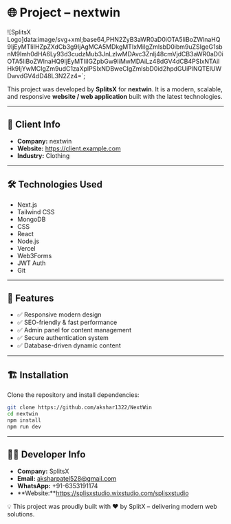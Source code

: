 # 🌐 Project – nextwin

![SplitsX Logo]data:image/svg+xml;base64,PHN2ZyB3aWR0aD0iOTA5IiBoZWlnaHQ9IjEyMTIiIHZpZXdCb3g9IjAgMCA5MDkgMTIxMiIgZmlsbD0ibm9uZSIgeG1sbnM9Imh0dHA6Ly93d3cudzMub3JnLzIwMDAvc3ZnIj48cmVjdCB3aWR0aD0iOTA5IiBoZWlnaHQ9IjEyMTIiIGZpbGw9IiMwMDAiLz48dGV4dCB4PSIxNTAiIHk9IjYwMCIgZm9udC1zaXplPSIxNDBweCIgZmlsbD0id2hpdGUiPlNQTElUWDwvdGV4dD48L3N2Zz4=`;


This project was developed by **SplitsX** for **nextwin**.
It is a modern, scalable, and responsive **website / web application** built with the latest technologies.

---

## 📌 Client Info
- **Company:** nextwin
- **Website:** https://client.example.com
- **Industry:** Clothing

---

## 🛠️ Technologies Used
- Next.js
- Tailwind CSS
- MongoDB
- CSS
- React
- Node.js
- Vercel
- Web3Forms
- JWT Auth
- Git

---

## 🚀 Features
- ✅ Responsive modern design
- ✅ SEO-friendly & fast performance
- ✅ Admin panel for content management
- ✅ Secure authentication system
- ✅ Database-driven dynamic content

---

## 🏗️ Installation
Clone the repository and install dependencies:

```bash
git clone https://github.com/akshar1322/NextWin
cd nextwin
npm install
npm run dev
```

---

## 👨‍💻 Developer Info
- **Company:** SplitsX
- **Email:** aksharpatel528@gmail.com
- **WhatsApp:** +91-6353191174
- **Website:**https://splisxstudio.wixstudio.com/splisxstudio

💡 This project was proudly built with ❤️ by SplitX – delivering modern web solutions.
